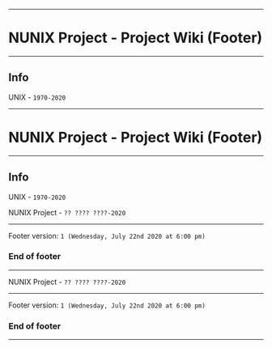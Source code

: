 
***

# NUNIX Project - Project Wiki (Footer)

***

## Info

UNIX - `1970-2020`

***

# NUNIX Project - Project Wiki (Footer)

***

## Info

UNIX - `1970-2020`

NUNIX Project - `?? ???? ????-2020`

***

Footer version: `1 (Wednesday, July 22nd 2020 at 6:00 pm)`

### End of footer

***

NUNIX Project - `?? ???? ????-2020`

***

Footer version: `1 (Wednesday, July 22nd 2020 at 6:00 pm)`

### End of footer

***
